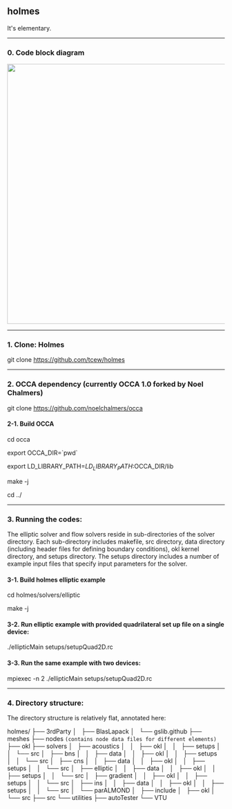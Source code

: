 ## holmes
It's elementary.

---
### 0. Code block diagram 
<img src="http://www.math.vt.edu/people/tcew/libParanumalDiagramLocal-crop-V2.png" width="600" >

---
### 1. Clone: Holmes
git clone https://github.com/tcew/holmes

---
### 2. OCCA dependency (currently OCCA 1.0 forked by Noel Chalmers) 
git clone https://github.com/noelchalmers/occa

#### 2-1. Build OCCA 
cd occa

export OCCA_DIR=\`pwd\`

export LD_LIBRARY_PATH=$LD_LIBRARY_PATH:$OCCA_DIR/lib

make -j

cd ../

---
### 3. Running the codes: 

The elliptic solver and flow solvers reside in sub-directories of the solver directory. Each sub-directory includes makefile, src directory, data directory (including header files for defining boundary conditions), okl kernel directory, and setups directory. The setups directory includes a number of example input files that specify input parameters for the solver.

#### 3-1. Build holmes elliptic example
cd holmes/solvers/elliptic

make -j

#### 3-2. Run elliptic example with provided quadrilateral set up file on a single device:
./ellipticMain setups/setupQuad2D.rc

#### 3-3. Run the same example with two devices:
mpiexec -n 2 ./ellipticMain setups/setupQuad2D.rc

---

### 4. Directory structure:

The directory structure is relatively flat, annotated here:

holmes/
├── 3rdParty
│   ├── BlasLapack
│   └── gslib.github
├── meshes
├── nodes `(contains node data files for different elements)`
├── okl
├── solvers
│   ├── acoustics
│   │   ├── okl
│   │   ├── setups
│   │   └── src
│   ├── bns
│   │   ├── data
│   │   ├── okl
│   │   ├── setups
│   │   └── src
│   ├── cns
│   │   ├── data
│   │   ├── okl
│   │   ├── setups
│   │   └── src
│   ├── elliptic
│   │   ├── data
│   │   ├── okl
│   │   ├── setups
│   │   └── src
│   ├── gradient
│   │   ├── okl
│   │   ├── setups
│   │   └── src
│   ├── ins
│   │   ├── data
│   │   ├── okl
│   │   ├── setups
│   │   └── src
│   └── parALMOND
│       ├── include
│       ├── okl
│       └── src
├── src
└── utilities
    ├── autoTester
    └── VTU

